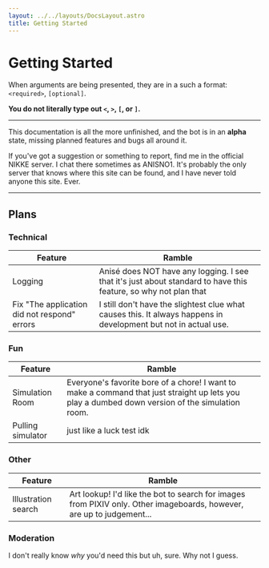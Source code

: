 ```yaml
---
layout: ../../layouts/DocsLayout.astro
title: Getting Started
---
```


# Getting Started

When arguments are being presented, they are in a such a format: `<required>`, `[optional]`.

**You do not literally type out `<`, `>`, `[`, or `]`.**

----


This documentation is all the more unfinished, and the bot is in an **alpha** state, missing planned features and bugs all around it.

If you've got a suggestion or something to report, find me in the official NIKKE server. I chat there sometimes as ANISNO1. It's probably the only server that knows where this site can be found, and I have never told anyone this site. Ever.

----

## Plans

### Technical
| Feature | Ramble |
| --- | --- |
| Logging | Anisé does NOT have any logging. I see that it's just about standard to have this feature, so why not plan that |
| Fix "The application did not respond" errors | I still don't have the slightest clue what causes this. It always happens in development but not in actual use. |

### Fun
| Feature | Ramble |
| --- | --- |
| Simulation Room | Everyone's favorite bore of a chore! I want to make a command that just straight up lets you play a dumbed down version of the simulation room. |
| Pulling simulator | just like a luck test idk |

### Other
| Feature | Ramble |
| --- | --- |
| Illustration search | Art lookup! I'd like the bot to search for images from PIXIV only. Other imageboards, however, are up to judgement... |

### Moderation
I don't really know *why* you'd need this but uh, sure. Why not I guess.
